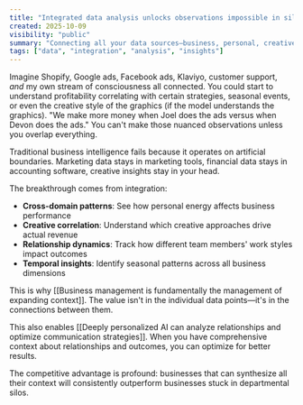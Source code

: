 ```yaml
---
title: "Integrated data analysis unlocks observations impossible in siloed systems"
created: 2025-10-09
visibility: "public"
summary: "Connecting all your data sources—business, personal, creative—enables insights that are invisible in traditional separated systems"
tags: ["data", "integration", "analysis", "insights"]
---
```


Imagine Shopify, Google ads, Facebook ads, Klaviyo, customer support, *and* my own stream of consciousness all connected. You could start to understand profitability correlating with certain strategies, seasonal events, or even the creative style of the graphics (if the model understands the graphics). "We make more money when Joel does the ads versus when Devon does the ads." You can't make those nuanced observations unless you overlap everything.

Traditional business intelligence fails because it operates on artificial boundaries. Marketing data stays in marketing tools, financial data stays in accounting software, creative insights stay in your head.

The breakthrough comes from integration:
- **Cross-domain patterns**: See how personal energy affects business performance
- **Creative correlation**: Understand which creative approaches drive actual revenue
- **Relationship dynamics**: Track how different team members' work styles impact outcomes
- **Temporal insights**: Identify seasonal patterns across all business dimensions

This is why [[Business management is fundamentally the management of expanding context]]. The value isn't in the individual data points—it's in the connections between them.

This also enables [[Deeply personalized AI can analyze relationships and optimize communication strategies]]. When you have comprehensive context about relationships and outcomes, you can optimize for better results.

The competitive advantage is profound: businesses that can synthesize all their context will consistently outperform businesses stuck in departmental silos.
